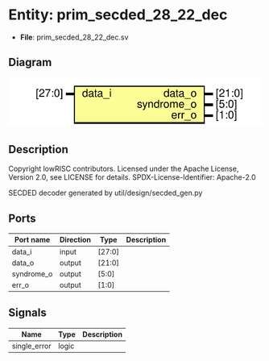 # Entity: prim_secded_28_22_dec

- **File**: prim_secded_28_22_dec.sv
## Diagram

![Diagram](prim_secded_28_22_dec.svg "Diagram")
## Description

 Copyright lowRISC contributors.
 Licensed under the Apache License, Version 2.0, see LICENSE for details.
 SPDX-License-Identifier: Apache-2.0

 SECDED decoder generated by util/design/secded_gen.py

## Ports

| Port name  | Direction | Type   | Description |
| ---------- | --------- | ------ | ----------- |
| data_i     | input     | [27:0] |             |
| data_o     | output    | [21:0] |             |
| syndrome_o | output    | [5:0]  |             |
| err_o      | output    | [1:0]  |             |
## Signals

| Name         | Type  | Description |
| ------------ | ----- | ----------- |
| single_error | logic |             |
